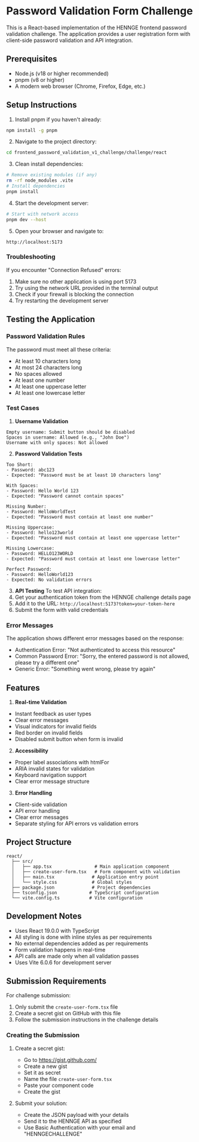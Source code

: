 # Password Validation Form Challenge

This is a React-based implementation of the HENNGE frontend password validation challenge. The application provides a user registration form with client-side password validation and API integration.

## Prerequisites

- Node.js (v18 or higher recommended)
- pnpm (v8 or higher)
- A modern web browser (Chrome, Firefox, Edge, etc.)

## Setup Instructions

1. Install pnpm if you haven't already:

```bash
npm install -g pnpm
```

2. Navigate to the project directory:

```bash
cd frontend_password_validation_v1_challenge/challenge/react
```

3. Clean install dependencies:

```bash
# Remove existing modules (if any)
rm -rf node_modules .vite
# Install dependencies
pnpm install
```

4. Start the development server:

```bash
# Start with network access
pnpm dev --host
```

5. Open your browser and navigate to:

```
http://localhost:5173
```

### Troubleshooting

If you encounter "Connection Refused" errors:

1. Make sure no other application is using port 5173
2. Try using the network URL provided in the terminal output
3. Check if your firewall is blocking the connection
4. Try restarting the development server

## Testing the Application

### Password Validation Rules

The password must meet all these criteria:

- At least 10 characters long
- At most 24 characters long
- No spaces allowed
- At least one number
- At least one uppercase letter
- At least one lowercase letter

### Test Cases

1. **Username Validation**

```
Empty username: Submit button should be disabled
Spaces in username: Allowed (e.g., "John Doe")
Username with only spaces: Not allowed
```

2. **Password Validation Tests**

```
Too Short:
- Password: abc123
- Expected: "Password must be at least 10 characters long"

With Spaces:
- Password: Hello World 123
- Expected: "Password cannot contain spaces"

Missing Number:
- Password: HelloWorldTest
- Expected: "Password must contain at least one number"

Missing Uppercase:
- Password: hello123world
- Expected: "Password must contain at least one uppercase letter"

Missing Lowercase:
- Password: HELLO123WORLD
- Expected: "Password must contain at least one lowercase letter"

Perfect Password:
- Password: HelloWorld123
- Expected: No validation errors
```

3. **API Testing**
   To test API integration:
1. Get your authentication token from the HENNGE challenge details page
1. Add it to the URL: `http://localhost:5173?token=your-token-here`
1. Submit the form with valid credentials

### Error Messages

The application shows different error messages based on the response:

- Authentication Error: "Not authenticated to access this resource"
- Common Password Error: "Sorry, the entered password is not allowed, please try a different one"
- Generic Error: "Something went wrong, please try again"

## Features

1. **Real-time Validation**

- Instant feedback as user types
- Clear error messages
- Visual indicators for invalid fields
- Red border on invalid fields
- Disabled submit button when form is invalid

2. **Accessibility**

- Proper label associations with htmlFor
- ARIA invalid states for validation
- Keyboard navigation support
- Clear error message structure

3. **Error Handling**

- Client-side validation
- API error handling
- Clear error messages
- Separate styling for API errors vs validation errors

## Project Structure

```
react/
  ├── src/
  │   ├── app.tsx                # Main application component
  │   ├── create-user-form.tsx   # Form component with validation
  │   ├── main.tsx              # Application entry point
  │   └── style.css             # Global styles
  ├── package.json              # Project dependencies
  ├── tsconfig.json            # TypeScript configuration
  └── vite.config.ts           # Vite configuration
```

## Development Notes

- Uses React 19.0.0 with TypeScript
- All styling is done with inline styles as per requirements
- No external dependencies added as per requirements
- Form validation happens in real-time
- API calls are made only when all validation passes
- Uses Vite 6.0.6 for development server

## Submission Requirements

For challenge submission:

1. Only submit the `create-user-form.tsx` file
2. Create a secret gist on GitHub with this file
3. Follow the submission instructions in the challenge details

### Creating the Submission

1. Create a secret gist:

   - Go to https://gist.github.com/
   - Create a new gist
   - Set it as secret
   - Name the file `create-user-form.tsx`
   - Paste your component code
   - Create the gist

2. Submit your solution:
   - Create the JSON payload with your details
   - Send it to the HENNGE API as specified
   - Use Basic Authentication with your email and "HENNGECHALLENGE"
